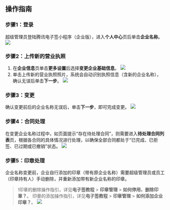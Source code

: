 ## 操作指南
### 步骤1：登录
超级管理员登陆腾讯电子签小程序（企业版），进入**个人中心**页后单击**企业名称**。
![](https://qcloudimg.tencent-cloud.cn/raw/aec4612e73a4242813b56a70cb85650b.png)

### 步骤2：上传新的营业执照
1. 在**企业信息**页单击**更多设置**后选择**变更企业基础信息**。
![](https://qcloudimg.tencent-cloud.cn/raw/1893c6e3d2405473d036971dfd9b76cd.png)
2. 单击上传新的营业执照照片，系统会自动识别执照信息（含新的企业名称），确认无误后单击**下一步**。
![](https://qcloudimg.tencent-cloud.cn/raw/dbb32c9f38016adc4a67a748e326462e.png)

### 步骤3：变更
确认变更前后的企业名称无误后，单击**下一步**，即可完成变更。
![](https://qcloudimg.tencent-cloud.cn/raw/6c1b31ec6acb96648434d2a3e967814c.png)

### 步骤4：合同处理
在变更企业名称过程中，如页面提示“存在待处理合同”，则需要进入**待处理合同列表**页，根据各合同的具体情况进行处理，以确保全部合同都处于“已完成、已拒签、已过期或已撤销”状态。
![](https://qcloudimg.tencent-cloud.cn/raw/df448bed170480c55aa35355ae19b3ed.png)

### 步骤5：印章处理
企业名称变更前，企业自行添加的印章（带有原企业名称）需要超级管理员或员工（印章持有人）手动删除，并重新添加带有新企业名称的印章。
 
>!印章的删除操作指引，详见**电子签教程** > **印章管理** > **如何停用、删除印章？**。
印章的添加操作指引，详见**电子签教程** > **印章管理** > **如何添加企业印章？**。
![](https://qcloudimg.tencent-cloud.cn/raw/ffc7cb22b7bbbe4c09755bce2e7bcdf0.png)

